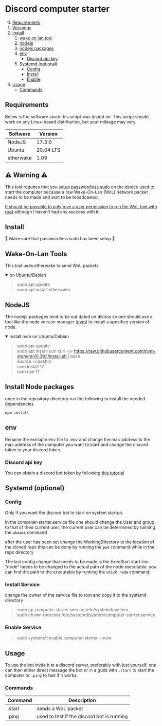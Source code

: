  # Discord computer starter
 0. [Requirements](#requirements) 
 1. [Warnings](#warning-warning-warning)
 2. [Install](#install)
    1. [wake on lan tool](#wake-on-lan-tools)
    2. [nodejs](#nodejs)
    3. [nodejs packages](#install-node-packages)
    4. [env](#env)
        - [Discord api key](#discord-api-key)
    5. [Systemd (optional)](#systemd-optional)
        - [Config](#config)
        - [Install](#install-service)
        - [Enable](#enable-service)
 3. [Usage](#usage)
    - [Commands](#commands)

 ## Requirements

 Below is the software stack this script was tested on. This script should work on any Linux-based distribution, but your mileage may vary.

| Software      | Version |
| ----------- | ----------- |
| NodeJS      | 17.3.0      |
| Ubuntu      | 20.04 LTS   |
| etherwake   | 1.09        |

 ## :warning: Warning :warning:
 
 This tool requires that you [setup passwordless sudo](https://serverfault.com/questions/160581/how-to-setup-passwordless-sudo-on-linux) on the device used to start the computer because a raw Wake-On-Lan (WoL) network packet needs to be made and sent to be broadcasted.  
  
 [It should be possible to only give a user permission to run the WoL tool with root](https://askubuntu.com/questions/159007/how-do-i-run-specific-sudo-commands-without-a-password) although I haven't had any success with it.



 ## Install

 :rotating_light: Make sure that passwordless sudo has been setup :rotating_light:

 ## Wake-On-Lan Tools
 This tool uses etherwake to send WoL packets
 <details open>
  <summary>on Ubuntu/Debian</summary>

  > sudo apt update  
  > sudo apt install etherwake

 </details>

 ## NodeJS
  The nodejs packages tend to be out dated on distros so one should use a tool like the node version manager ([nvm](https://github.com/nvm-sh/nvm)) to install a spesifice version of node.
  <details open>
  <summary>install nvm on Ubuntu/Debian</summary>

  > sudo apt update  
  > sudo apt install curl
  > curl -o- https://raw.githubusercontent.com/nvm-sh/nvm/v0.39.1/install.sh | bash  
  > source ~/.bashrc  
  > nvm install 17   
  > nvm use 17   

 </details>

 ## Install Node packages
  once in the repository directory run the following to install the needed dependencies  
    
    npm install

 ## env
 Rename the exmaple.env file to .env and change the mac address to the mac address of the computer you want to start and change the discord token to your discord token.

 ### Discord api key
  You can obtain a discord bot token by following [this tutorial](https://www.writebots.com/discord-bot-token/)

## Systemd (optional)

### Config

 Only if you want the discord bot to start on system startup.

 In the computer-starter.service file one should change the User and group to that of their current user. the current user can be determined by running the <code>whoami</code> command  

 after the user has been set change the WorkingDirectory to the location of the cloned repo this can be done by running the <code>pwd</code> command while in the repo directory

 The last config change that needs to be made is the ExecStart start line. "node" needs to be changed to the actual path of the node executable. you can find the path to the executable by running the <code>which node</code> command.

 ### Install Service
  
  change the owner of the service file to root and copy it to the systemd directory

  > sudo cp computer-starter.service /etc/systemd/system  
  > sudo chown root:root /etc/systemd/system/computer-starter.service

 ### Enable Service
  
 > sudo systemctl enable computer-starter --now

 ## Usage

 To use the bot invite it to a discord server, preferably with just yourself, one can then either direct message the bot or in a guild with <code>.start</code> to start the computer or <code>.ping</code> to test if it works.

 ### Commands

 | Command      | Description |
| ----------- | ----------- |
| .start      | sends a WoL packet      |
| .ping      | used to test if the discord bot is running   |
